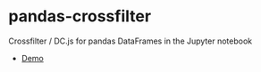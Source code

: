# pandas-crossfilter
Crossfilter / DC.js for pandas DataFrames in the Jupyter notebook

* [Demo](http://nbviewer.jupyter.org/github/juleshumbert/pandas-crossfilter/blob/master/notebooks/pandas-crossfilter.ipynb)

